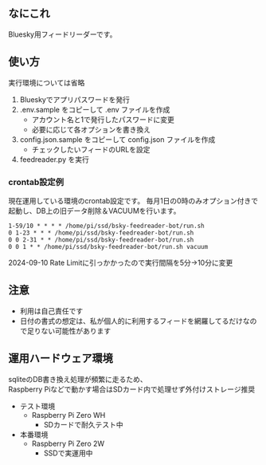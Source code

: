 ## なにこれ

Bluesky用フィードリーダーです。 

## 使い方

実行環境については省略

1. Blueskyでアプリパスワードを発行 
2. .env.sample をコピーして .env ファイルを作成 
    - アカウント名と1で発行したパスワードに変更
    - 必要に応じて各オプションを書き換え
3. config.json.sample をコピーして config.json ファイルを作成
    - チェックしたいフィードのURLを設定
4. feedreader.py を実行

### crontab設定例

現在運用している環境のcrontab設定です。
毎月1日の0時のみオプション付きで起動し、DB上の旧データ削除＆VACUUMを行います。

```
1-59/10 * * * * /home/pi/ssd/bsky-feedreader-bot/run.sh
0 1-23 * * * /home/pi/ssd/bsky-feedreader-bot/run.sh
0 0 2-31 * * /home/pi/ssd/bsky-feedreader-bot/run.sh
0 0 1 * * /home/pi/ssd/bsky-feedreader-bot/run.sh vacuum
```

2024-09-10 Rate Limitに引っかかったので実行間隔を5分→10分に変更

## 注意

- 利用は自己責任です
- 日付の書式の想定は、私が個人的に利用するフィードを網羅してるだけなので足りない可能性があります

## 運用ハードウェア環境

sqliteのDB書き換え処理が頻繁に走るため、\
Raspberry Piなどで動かす場合はSDカード内で処理せず外付けストレージ推奨

- テスト環境
    - Raspberry Pi Zero WH
        - SDカードで耐久テスト中
- 本番環境
    - Raspberry Pi Zero 2W
        - SSDで実運用中
